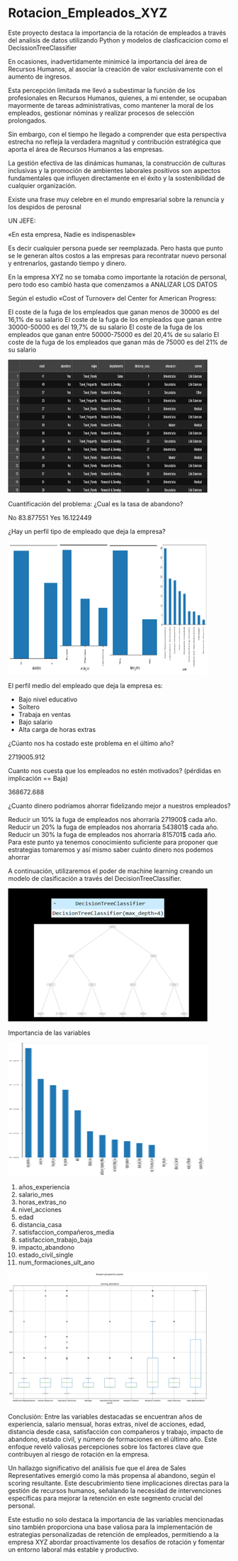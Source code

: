 # Rotacion_Empleados_XYZ
Este proyecto destaca la importancia de la rotación de empleados a través del analisis de datos utilizando Python y modelos de clasficacicion como el DecissionTreeClassifier

En ocasiones, inadvertidamente minimicé la importancia del área de Recursos Humanos, al asociar la creación de valor exclusivamente con el aumento de ingresos.

Esta percepción limitada me llevó a subestimar la función de los profesionales en Recursos Humanos, quienes, a mi entender, se ocupaban mayormente de tareas administrativas, como mantener la moral de los empleados, gestionar nóminas y realizar procesos de selección prolongados.

Sin embargo, con el tiempo he llegado a comprender que esta perspectiva estrecha no refleja la verdadera magnitud y contribución estratégica que aporta el área de Recursos Humanos a las empresas.

La gestión efectiva de las dinámicas humanas, la construcción de culturas inclusivas y la promoción de ambientes laborales positivos son aspectos fundamentales que influyen directamente en el éxito y la sostenibilidad de cualquier organización.

Existe una frase muy celebre en el mundo empresarial sobre la renuncia y los despidos de perosnal

UN JEFE:

«En esta empresa, Nadie es indispenasble»

Es decir cualquier persona puede ser reemplazada. Pero hasta que punto se le generan altos costos a las empresas para recontratar nuevo personal y entrenarlos, gastando tiempo y dinero.

En la empresa XYZ no se tomaba como importante la rotación de personal, pero todo eso cambió hasta que comenzamos a ANALIZAR LOS DATOS

Según el estudio «Cost of Turnover» del Center for American Progress:

El coste de la fuga de los empleados que ganan menos de 30000 es del 16,1% de su salario
El coste de la fuga de los empleados que ganan entre 30000-50000 es del 19,7% de su salario
El coste de la fuga de los empleados que ganan entre 50000-75000 es del 20,4% de su salario
El coste de la fuga de los empleados que ganan más de 75000 es del 21% de su salario

<img src="TABLA.png" width="450" height="300"/>

Cuantificación del problema: ¿Cual es la tasa de abandono?

No     83.877551
Yes    16.122449

¿Hay un perfil tipo de empleado que deja la empresa?

<img src="perfil de empleado.png" width="450" height="300"/>

El perfil medio del empleado que deja la empresa es:

- Bajo nivel educativo
- Soltero
- Trabaja en ventas
- Bajo salario
- Alta carga de horas extras

¿Cúanto nos ha costado este problema en el último año?

2719005.912

Cuanto nos cuesta que los empleados no estén motivados? (pérdidas en implicación == Baja)

368672.688

¿Cuanto dinero podríamos ahorrar fidelizando mejor a nuestros empleados?

Reducir un 10% la fuga de empleados nos ahorraría 271900$ cada año.
Reducir un 20% la fuga de empleados nos ahorraría 543801$ cada año.
Reducir un 30% la fuga de empleados nos ahorraría 815701$ cada año.
Para este punto ya tenemos conocimiento suficiente para proponer que estrategias tomaremos y así mismo saber cuánto dinero nos podemos ahorrar

A continuación, utilizaremos el poder de machine learning creando un modelo de clasificación a través del DecisionTreeClassifier.

<img src="plot_tree_rotacion_xyz.png" width="450" height="300"/>

Importancia de las variables

<img src="importancia de las variables.png" width="450" height="300"/>

1. años_experiencia
2. salario_mes
3. horas_extras_no
4. nivel_acciones
5. edad
6. distancia_casa
7. satisfaccion_compañeros_media
8. satisfaccion_trabajo_baja
9. impacto_abandono
10. estado_civil_single
11. num_formaciones_ult_ano

<img src="scoring_abandono.png" width="450" height="300"/>

Conclusión:
Entre las variables destacadas se encuentran años de experiencia, salario mensual, horas extras, nivel de acciones, edad, distancia desde casa, satisfacción con compañeros y trabajo, impacto de abandono, estado civil, y número de formaciones en el último año. Este enfoque reveló valiosas percepciones sobre los factores clave que contribuyen al riesgo de rotación en la empresa.

Un hallazgo significativo del análisis fue que el área de Sales Representatives emergió como la más propensa al abandono, según el scoring resultante. Este descubrimiento tiene implicaciones directas para la gestión de recursos humanos, señalando la necesidad de intervenciones específicas para mejorar la retención en este segmento crucial del personal.

Este estudio no solo destaca la importancia de las variables mencionadas sino también proporciona una base valiosa para la implementación de estrategias personalizadas de retención de empleados, permitiendo a la empresa XYZ abordar proactivamente los desafíos de rotación y fomentar un entorno laboral más estable y productivo.
